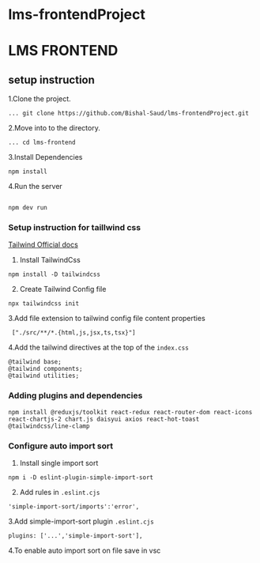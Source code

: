 # lms-frontendProject
# LMS FRONTEND

## setup instruction  
1.Clone the project.
```
... git clone https://github.com/Bishal-Saud/lms-frontendProject.git
```

2.Move into to the directory.
```
... cd lms-frontend 

```
3.Install Dependencies 
```
npm install
```
4.Run the server

```

npm dev run
```

### Setup instruction for taillwind css

[Tailwind Official docs](https://tailwindcss.com/docs/installation)
1. Install TailwindCss

```
npm install -D tailwindcss
```

2. Create Tailwind Config file
```
npx tailwindcss init
```
3.Add file extension to tailwind config file content properties 
```
 ["./src/**/*.{html,js,jsx,ts,tsx}"]
```

4.Add the tailwind directives at the top of the `index.css`

```
@tailwind base;
@tailwind components;
@tailwind utilities;
```
### Adding plugins and dependencies 

 ```
 npm install @reduxjs/toolkit react-redux react-router-dom react-icons react-chartjs-2 chart.js daisyui axios react-hot-toast @tailwindcss/line-clamp
 
 ```

### Configure auto import sort
1. Install single import sort
```
npm i -D eslint-plugin-simple-import-sort
```

2. Add rules in `.eslint.cjs`

```
'simple-import-sort/imports':'error',
```
3.Add simple-import-sort plugin `.eslint.cjs`

```
plugins: ['...','simple-import-sort'],
```

4.To enable auto import sort on file save in vsc